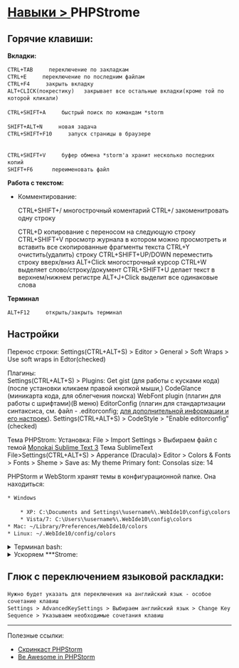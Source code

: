 # [Навыки > ](../teach.md) PHPStrome

## Горячие клавиши:
**Вкладки:**

    CTRL+TAB     переключение по закладкам
    CTRL+E     переключение по последним файлам 
    CTRL+F4     закрыть вкладку
    ALT+CLICK(покрестику)   закрывает все остальные вкладки(кроме той по которой кликали)
    
    CTRL+SHIFT+A     быстрый поиск по командам *storm
    
    SHIFT+ALT+N     новая задача
    CTRL+SHIFT+F10     запуск страницы в браузере
     
    
    CTRL+SHIFT+V     буфер обмена *storm'a хранит несколько последних копий
    SHIFT+F6      переименовать файл

**Работа с текстом:**
    
* Комментирование:


    CTRL+SHIFT+/     многострочный коментарий
    CTRL+/     закоменитровать одну строку   

    CTRL+D     копирование с переносом на следующую строку 
    CTRL+SHIFT+V     просмотр журнала в котором можно просмотреть и вставить все скопированные фрагменты текста 
    CTRL+Y     очистить(удалить) строку
    CTRL+SHIFT+UP/DOWN     переместить строку вверх/вниз
    ALT+Click     многострочный курсор
    CTRL+W     выделяет слово/строку/документ
    CTRL+SHIFT+U     делает текст в верхнем/нижнем регистре
    ALT+J+Click     выделит все одинаковые слова
    
**Терминал**

    ALT+F12     открыть/закрыть терминал

## Настройки
Перенос строки:
    Settings(CTRL+ALT+S) > Editor > General > Soft Wraps > Use soft wraps in Edtor(checked)

Плагины:    
    Settings(CTRL+ALT+S) > Plugins:
        Get gist     (для работы с кусками кода)(после установки кликаем правой кнопкой мыши,)
        CodeGlance     (миникарта кода, для облегчения поиска)
        WebFont plugin (плагин для работы с шрифтами)(В меню)
        EditorConfig    (плагин для стандартизации синтаксиса, см. файл - .editorconfig; [для дополнительной информации и его настроек](http://editorconfig.org/)). Settings(CTRL+ALT+S) > CodeStyle > "Enable editorconfig" (checked)


Тема PHPStrom:
     Установка:     File > Import Settings > Выбираем файл с темой
    [Monokai Sublime Text 3](./files/Monokai%20Sublime%20Text%203.jar.zip)
    Тема SublimeText 
        File>Settings(CTRL+ALT+S) > Apperance (Dracula)> Editor > Colors & Fonts > Fonts > Sheme > Save as: My theme
                                                    Primary font: Consolas
                                                       size: 14


PHPStorm и WebStorm хранят темы в конфигурационной папке. Она находиться:

	* Windows

		* XP: C:\Documents and Settings\%username%\.WebIde10\config\colors
		* Vista/7: C:\Users\%username%\.WebIde10\config\colors
	* Mac: ~/Library/Preferences/WebIde10/colors
	* Linux: ~/.WebIde10/config/colors

<details>
    <summary>
        Терминал bash:
    </summary>
        
C:\Program Files (x86)\Git\bin\sh.exe -login -i
![](./img/StromeBush.png)

Настройка git'a:
![](./img/StromeGit.png)

Для запуска JS приложений вам нужно что бы в ОС был установлен Node.js и плагин в ***Strome, затем можно запускать программы с помощью CTRL+SHIFT+F10
</details>

<details>
    <summary>
        Ускоряем ***Strome:
    </summary>
    
Отключить не нужные плагины, File> Settings(CTRL+ALT+S) > Plugins:
![](./img/StromeOptimization.png)

Отключить индексацию не нужных папок в проекте, File > Settings(CTRL+ALT+S) > Directories 
![](./img/StromeOptimizationIndexation.png)
Help > Edit Custom VM Options:
    #my customs options
    -Dawt.useSystemAAFontSettings=lcd
    -Dawt.java2d.opengl=true

Отключить автоматическое сканирование внешних изменений. Раздел «General» в настройках IDE. Нужно отключить опцию «Synchronize files on frame activation» — это позволит избавиться от «замираний» при переключении на окно IDE. При установленной опции Storm просматривает метаданные файлов проекта на предмет внесения внешних изменений и сканирует директории на наличие новых файлов. Это происходит каждый раз когда окно IDE получает фокус. Ясное дело, что операция затратная. При большом количестве файлов в проекте, утилизация процессора скачет под 100%, отсюда и «замирания». После отключения опции для ручного запуска сканирования можно пользоваться кнопкой «Refresh» (следующая после «Save»).
</details>

## Глюк с переключением языковой раскладки:
    Нужно будет указать для переключения на английский язык - особое сочетание клавиш
    Settings > AdvancedKeySettings > Выбираем английский язык > Change Key Sequence > Указываем необходимые сочетания клавиш
    
---
Полезные ссылки:
* [Скринкаст PHPStorm](https://www.youtube.com/playlist?list=PLY4rE9dstrJzAnXFt9m48Q0V5_2kVK1Qt)
* [Be Awesome in PHPStorm](https://laracasts.com/series/how-to-be-awesome-in-phpstorm)